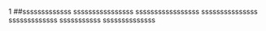 1
##sssssssssssss
ssssssssssssssss
sssssssssssssssss sssssssssssssss sssssssssssss sssssssssss ssssssssssssss